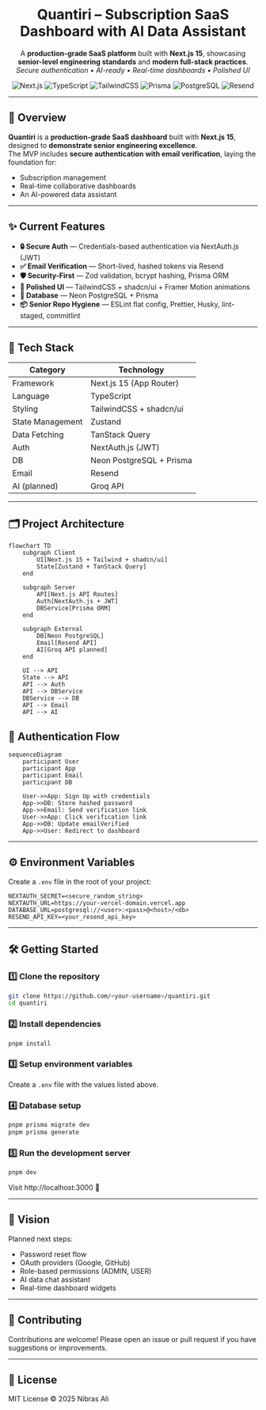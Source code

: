 <!-- Project Header -->
<p align="center">
  <h1 align="center">Quantiri – Subscription SaaS Dashboard with AI Data Assistant</h1>
  <p align="center">
    A <strong>production-grade SaaS platform</strong> built with <strong>Next.js 15</strong>, showcasing <strong>senior-level engineering standards</strong> and <strong>modern full-stack practices</strong>.
    <br />
    <em>Secure authentication • AI-ready • Real-time dashboards • Polished UI</em>
  </p>
</p>
<p align="center">
  <img src="https://img.shields.io/badge/Next.js_15-black?logo=next.js" alt="Next.js" />
  <img src="https://img.shields.io/badge/TypeScript-blue?logo=typescript" alt="TypeScript" />
  <img src="https://img.shields.io/badge/TailwindCSS-38B2AC?logo=tailwind-css" alt="TailwindCSS" />
  <img src="https://img.shields.io/badge/Prisma-2D3748?logo=prisma" alt="Prisma" />
  <img src="https://img.shields.io/badge/PostgreSQL-316192?logo=postgresql" alt="PostgreSQL" />
  <img src="https://img.shields.io/badge/Resend-black?logo=resend" alt="Resend" />
</p>

---

## 🚀 Overview

**Quantiri** is a **production-grade SaaS dashboard** built with **Next.js 15**, designed to **demonstrate senior engineering excellence**.  
The MVP includes **secure authentication with email verification**, laying the foundation for:

- Subscription management
- Real-time collaborative dashboards
- An AI-powered data assistant

---

## ✨ Current Features

- **🔒 Secure Auth** — Credentials-based authentication via NextAuth.js (JWT)
- **✅ Email Verification** — Short-lived, hashed tokens via Resend
- **🛡️ Security-First** — Zod validation, bcrypt hashing, Prisma ORM
- **🎨 Polished UI** — TailwindCSS + shadcn/ui + Framer Motion animations
- **📡 Database** — Neon PostgreSQL + Prisma
- **📦 Senior Repo Hygiene** — ESLint flat config, Prettier, Husky, lint-staged, commitlint

---

## 📂 Tech Stack

| Category         | Technology               |
| ---------------- | ------------------------ |
| Framework        | Next.js 15 (App Router)  |
| Language         | TypeScript               |
| Styling          | TailwindCSS + shadcn/ui  |
| State Management | Zustand                  |
| Data Fetching    | TanStack Query           |
| Auth             | NextAuth.js (JWT)        |
| DB               | Neon PostgreSQL + Prisma |
| Email            | Resend                   |
| AI (planned)     | Groq API                 |

---

## 🗂 Project Architecture

```mermaid
flowchart TD
    subgraph Client
        UI[Next.js 15 + Tailwind + shadcn/ui]
        State[Zustand + TanStack Query]
    end

    subgraph Server
        API[Next.js API Routes]
        Auth[NextAuth.js + JWT]
        DBService[Prisma ORM]
    end

    subgraph External
        DB[Neon PostgreSQL]
        Email[Resend API]
        AI[Groq API planned]
    end

    UI --> API
    State --> API
    API --> Auth
    API --> DBService
    DBService --> DB
    API --> Email
    API --> AI
```

## 🔑 Authentication Flow

```mermaid
sequenceDiagram
    participant User
    participant App
    participant Email
    participant DB

    User->>App: Sign Up with credentials
    App->>DB: Store hashed password
    App->>Email: Send verification link
    User->>App: Click verification link
    App->>DB: Update emailVerified
    App->>User: Redirect to dashboard
```

---

## ⚙️ Environment Variables

Create a `.env` file in the root of your project:

```env
NEXTAUTH_SECRET=<secure_random_string>
NEXTAUTH_URL=https://your-vercel-domain.vercel.app
DATABASE_URL=postgresql://<user>:<pass>@<host>/<db>
RESEND_API_KEY=<your_resend_api_key>
```

---

## 🛠️ Getting Started

### 1️⃣ Clone the repository

```bash
git clone https://github.com/<your-username>/quantiri.git
cd quantiri
```

### 2️⃣ Install dependencies

```bash
pnpm install
```

### 3️⃣ Setup environment variables

Create a `.env` file with the values listed above.

### 4️⃣ Database setup

```bash
pnpm prisma migrate dev
pnpm prisma generate
```

### 5️⃣ Run the development server

```bash
pnpm dev
```

Visit http://localhost:3000 🎉

---

## 📌 Vision

Planned next steps:

- Password reset flow
- OAuth providers (Google, GitHub)
- Role-based permissions (ADMIN, USER)
- AI data chat assistant
- Real-time dashboard widgets

---

## 🤝 Contributing

Contributions are welcome!
Please open an issue or pull request if you have suggestions or improvements.

---

## 📜 License

MIT License © 2025 Nibras Ali
